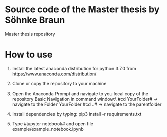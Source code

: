 # Source code of the Master thesis by Söhnke Braun
Master thesis repository




# How to use
1. Install the latest anaconda distribution for python 3.7.0 from https://www.anaconda.com/distribution/

2. Clone or copy the repository to your machine

2. Open the Anaconda Prompt and navigate to you local copy of the repository
   Basic Navigation in command window:\\
      #cd YourFolder#       -> navigate to the Folder YourFolder
      #cd ..#               -> navigate to the parentfolder
      
3. Install dependencies by typing: pip3 install -r requirements.txt

4. Type #jupyter notebook# and open file example/example_notebook.ipynb
